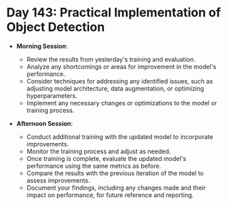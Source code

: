 # Day 143: Practical Implementation of Object Detection

- **Morning Session**:
    - Review the results from yesterday's training and evaluation.
    - Analyze any shortcomings or areas for improvement in the model's performance.
    - Consider techniques for addressing any identified issues, such as adjusting model architecture, data augmentation, or optimizing hyperparameters.
    - Implement any necessary changes or optimizations to the model or training process.

- **Afternoon Session**:
    - Conduct additional training with the updated model to incorporate improvements.
    - Monitor the training process and adjust as needed.
    - Once training is complete, evaluate the updated model's performance using the same metrics as before.
    - Compare the results with the previous iteration of the model to assess improvements.
    - Document your findings, including any changes made and their impact on performance, for future reference and reporting.